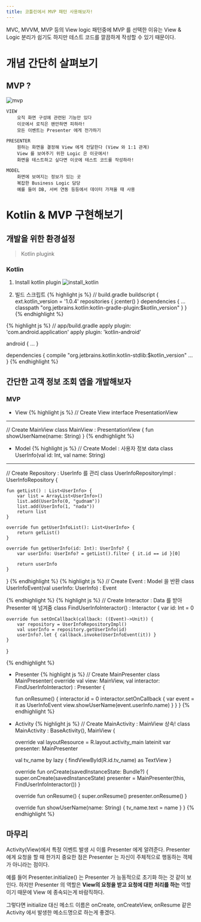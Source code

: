 ```yaml
---
title: 코틀린에서 MVP 패턴 사용해보자!
---
```

<div class="message"> 
MVC, MVVM, MVP 등의 View logic 패턴중에 MVP 를 선택한 이유는 View & Logic 분리가 쉽기도 하지만 테스트 코드를 깔끔하게 작성할 수 있기 때문이다. 
</div> 

# 개념 간단히 살펴보기

## MVP ?
![mvp](https://gudnam.github.io/public/img/mvp_architecture.png)

	VIEW
		오직 화면 구성에 관련된 기능만 있다
		이곳에서 로직은 왠만하면 피하라!
		모든 이벤트는 Presenter 에게 전가하기

	PRESENTER	
		원하는 화면을 결정해 View 에게 전달한다 (View 와 1:1 관계)
		View 를 보여주기 위한 Logic 은 이곳에서!
		화면을 테스트하고 싶다면 이곳에 테스트 코드를 작성하라!

	MODEL
		화면에 보여지는 정보가 있는 곳
		복잡한 Business Logic 담당
		예를 들어 DB, 서버 연동 등등에서 데이터 가져올 때 사용
		
# Kotlin & MVP 구현해보기

## 개발을 위한 환경설정
> Kotlin plugink

### Kotlin
1. Install kotlin plugin
![install_kotlin](https://gudnam.github.io/public/img/install_kotlin.png)

2. 빌드 스크립트
{% highlight js %}
// build.gradle
buildscript {
  ext.kotlin_version = '1.0.4'
  repositories {
    jcenter() 
  }
  dependencies {
    ...
    classpath "org.jetbrains.kotlin:kotlin-gradle-plugin:$kotlin_version"
  }
}
{% endhighlight %}

{% highlight js %}
// app/build.gradle
apply plugin: 'com.android.application'
apply plugin: 'kotlin-android'

android {
  ...
}

dependencies {
  compile "org.jetbrains.kotlin:kotlin-stdlib:$kotlin_version"
  ...
}
{% endhighlight %}

## 간단한 고객 정보 조회 앱을 개발해보자

### MVP 

* View
{% highlight js %}
// Create View
interface PresentationView

---

// Create MainView
class MainView : PresentationView {
  fun showUserName(name: String)
}
{% endhighlight %}

* Model 
{% highlight js %}
// Create Model : 사용자 정보
data class UserInfo(val id: Int, val name: String)

---

// Create Repository : UserInfo 를 관리
class UserInfoRepositoryImpl : UserInfoRepository {

    fun getList() : List<UserInfo> {
        var list = ArrayList<UserInfo>()
        list.add(UserInfo(0, "gudnam"))
        list.add(UserInfo(1, "nada"))
        return list
    }

    override fun getUserInfoList(): List<UserInfo> {
        return getList()
    }

    override fun getUserInfo(id: Int): UserInfo? {
        var userInfo: UserInfo? = getList().filter { it.id == id }[0]

        return userInfo
    }
}
{% endhighlight %}
{% highlight js %}
// Create Event : Model 을 반환
class UserInfoEvent(val userInfo: UserInfo) : Event

{% endhighlight %}
{% highlight js %}
// Create Interactor : Data 를 받아 Presenter 에 넘겨줌
class FindUserInfoInteractor() : Interactor {
    var id: Int = 0

    override fun setOnCallback(callback: ((Event)->Unit)) {
        var repository = UserInfoRepositoryImpl()
        val userInfo = repository.getUserInfo(id)
        userInfo?.let { callback.invoke(UserInfoEvent(it)) }
    }
}

{% endhighlight %}

* Presenter
{% highlight js %}
// Create MainPresenter
class MainPresenter(
        override val view: MainView,
        val interactor: FindUserInfoInteractor) : Presenter<MainView> {

    fun onResume() {
        interactor.id = 0
        interactor.setOnCallback {
            var event = it as UserInfoEvent
            view.showUserName(event.userInfo.name)
        }
    }
}
{% endhighlight %}

* Activity
{% highlight js %}
// Create MainActivity : MainView 상속!
class MainActivity : BaseActivity(), MainView {

    override val layoutResource = R.layout.activity_main
    lateinit var presenter: MainPresenter

    val tv_name by lazy { findViewById(R.id.tv_name) as TextView }

    override fun onCreate(savedInstanceState: Bundle?) {
        super.onCreate(savedInstanceState)
        presenter = MainPresenter(this, FindUserInfoInteractor())
    }

    override fun onResume() {
        super.onResume()
        presenter.onResume()
    }

    override fun showUserName(name: String) {
        tv_name.text = name
    }
}
{% endhighlight %}

## 마무리

Activity(View)에서 특정 이벤트 발생 시 이를 Presenter 에게 알려준다. Presenter 에게 요청을 할 때 한가지 중요한 점은 Presenter 는 자신이 주체적으로 행동하는 객체가 아니라는 점이다.

예를 들어 Presenter.initialize() 는 Presenter 가 능동적으로 초기화 하는 것 같이 보인다. 하지만 Presenter 의 역할은 **View의 요청을 받고 요청에 대한 처리를 하는** 역할이기 때문에 View 에 종속되는게 바람직하다.

그렇다면 initialize 대신 메소드 이름은 onCreate, onCreateView, onResume 같은 Activity 에서 발생한 메소드명으로 하는게 좋겠다. 
